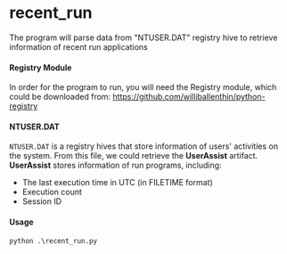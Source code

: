 # recent_run
The program will parse data from "NTUSER.DAT" registry hive to retrieve information of recent run applications<br/>

#### Registry Module
In order for the program to run, you will need the Registry module, which could be downloaded from:
https://github.com/williballenthin/python-registry

#### NTUSER.DAT
`NTUSER.DAT` is a registry hives that store information of users' activities on the system. From this file, we could retrieve the __UserAssist__ artifact.<br/>
__UserAssist__ stores information of run programs, including:
+ The last execution time in UTC (in FILETIME format)
+ Execution count
+ Session ID

#### Usage
`python .\recent_run.py`
